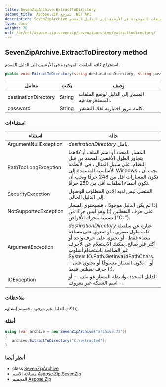 ```yaml
---
title: SevenZipArchive.ExtractToDirectory
second_title: Aspose.ZIP لمرجع .NET API
description: SevenZipArchive طريقة. استخراج كافة الملفات الموجودة في الأرشيف إلى الدليل المقدم.
type: docs
weight: 70
url: /ar/net/aspose.zip.sevenzip/sevenziparchive/extracttodirectory/
---
```

## SevenZipArchive.ExtractToDirectory method

استخراج كافة الملفات الموجودة في الأرشيف إلى الدليل المقدم.

```csharp
public void ExtractToDirectory(string destinationDirectory, string password = null)
```

| معامل | يكتب | وصف |
| --- | --- | --- |
| destinationDirectory | String | المسار إلى الدليل لوضع الملفات المستخرجة فيه. |
| password | String | كلمة مرور اختيارية لفك التشفير. |

### استثناءات

| استثناء | حالة |
| --- | --- |
| ArgumentNullException | *destinationDirectory* باطل. |
| PathTooLongException | المسار المحدد أو اسم الملف أو كلاهما يتجاوز الطول الأقصى المحدد من قبل النظام. على سبيل المثال ، في الأنظمة الأساسية المستندة إلى Windows ، يجب أن تكون المسارات أقل من 248 حرفًا ويجب أن تكون أسماء الملفات أقل من 260 حرفًا. |
| SecurityException | المتصل ليس لديه الإذن المطلوب للوصول إلى الدليل الحالي. |
| NotSupportedException | إذا لم يكن الدليل موجودًا ، فسيحتوي المسار على حرف النقطتين (:) وهو ليس جزءًا من تسمية محرك الأقراص ("C: \"). |
| ArgumentException | *destinationDirectory* عبارة عن سلسلة ذات طول صفري ، أو تحتوي على مسافة بيضاء فقط ، أو تحتوي على حرف واحد أو أكثر غير صالح. يمكنك الاستعلام عن الأحرف غير الصالحة باستخدام أسلوب System.IO.Path.GetInvalidPathChars. - أو - يكون المسار مسبوقًا أو يحتوي على حرف نقطتين فقط (:). |
| IOException | الدليل المحدد بواسطة المسار هو ملف. - أو - اسم الشبكة غير معروف. |

### ملاحظات

إذا كان الدليل غير موجود ، فسيتم إنشاؤه.

### أمثلة

```csharp
using (var archive = new SevenZipArchive("archive.7z")) 
{ 
   archive.ExtractToDirectory("C:\extracted");
}
```

### أنظر أيضا

* class [SevenZipArchive](../)
* مساحة الاسم [Aspose.Zip.SevenZip](../../sevenziparchive/)
* المجسم [Aspose.Zip](../../../)


